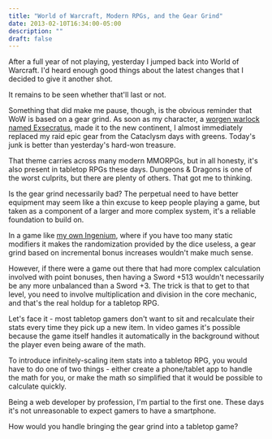```yaml
---
title: "World of Warcraft, Modern RPGs, and the Gear Grind"
date: 2013-02-10T16:34:00-05:00
description: ""
draft: false
---
```

After a full year of not playing, yesterday I jumped back into World of
Warcraft. I'd heard enough good things about the latest changes that I
decided to give it another shot.

It remains to be seen whether that'll last or not.

Something that did make me pause, though, is the obvious reminder that
WoW is based on a gear grind. As soon as my character, a [worgen warlock
named
Exsecratus](http://us.battle.net/wow/en/character/kelthuzad/Exsecratus/simple),
made it to the new continent, I almost immediately replaced my raid epic
gear from the Cataclysm days with greens. Today's junk is better than
yesterday's hard-won treasure.

That theme carries across many modern MMORPGs, but in all honesty, it's
also present in tabletop RPGs these days. Dungeons & Dragons is one of
the worst culprits, but there are plenty of others. That got me to
thinking.

Is the gear grind necessarily bad? The perpetual need to have better
equipment may seem like a thin excuse to keep people playing a game, but
taken as a component of a larger and more complex system, it's a
reliable foundation to build on.

In a game like [my own
Ingenium](http://silvergryphongames.com/games/Ingenium/), where if you
have too many static modifiers it makes the randomization provided by
the dice useless, a gear grind based on incremental bonus increases
wouldn't make much sense.

However, if there were a game out there that had more complex
calculation involved with point bonuses, then having a Sword +513
wouldn't necessarily be any more unbalanced than a Sword +3. The trick
is that to get to that level, you need to involve multiplication and
division in the core mechanic, and that's the real holdup for a
tabletop RPG.

Let's face it - most tabletop gamers don't want to sit and recalculate
their stats every time they pick up a new item. In video games it's
possible because the game itself handles it automatically in the
background without the player even being aware of the math.

To introduce infinitely-scaling item stats into a tabletop RPG, you
would have to do one of two things - either create a phone/tablet app to
handle the math for you, or make the math so simplified that it would be
possible to calculate quickly.

Being a web developer by profession, I'm partial to the first one.
These days it's not unreasonable to expect gamers to have a smartphone.

How would you handle bringing the gear grind into a tabletop game?